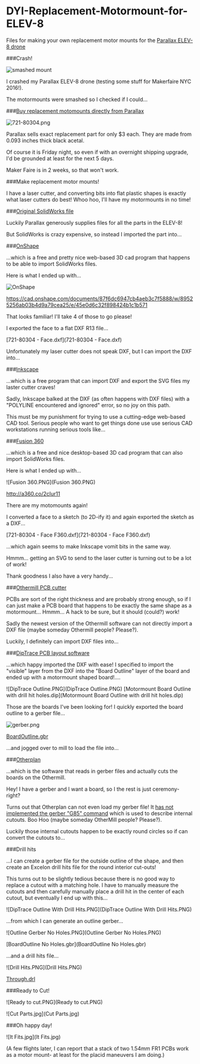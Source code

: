 # DYI-Replacement-Motormount-for-ELEV-8
Files for making your own replacement motor mounts for the [Parallax ELEV-8 drone](https://www.parallax.com/product/elev-8)

###Crash!

![smashed mount](smashed.jpg)

I crashed my Parallax ELEV-8 drone (testing some stuff for Makerfaire NYC 2016!). 

The motormounts were smashed so I checked if I could...

###[Buy replacement motomounts directly from Parallax](https://www.parallax.com/product/721-80304)

![721-80304.png](721-80304.png)

Parallax sells exact replacement part for only $3 each. They are made from 0.093 inches thick black acetal.

Of course it is Friday night, so even 
if with an overnight shipping upgrade, I'd be grounded at least for the next 5 days. 

Maker Faire is in 2 weeks, so that won't work. 

###Make replacement motor mounts!

I have a laser cutter, and converting bits into flat plastic shapes is exactly what laser cutters do best! Whoo hoo, I'll have my motormounts in no time!

###[Original SolidWorks file](721-80304.SLDPRT)

Luckily Parallax generously supplies files for all the parts in the ELEV-8!

But SolidWorks is crazy expensive, so instead I imported the part into...

###[OnShape](https://www.onshape.com/)

...which is a free and pretty nice web-based 3D cad program that happens to be able to import SolidWorks files. 

Here is what I ended up with...

![OnShape](OnShape.png)

https://cad.onshape.com/documents/87f6dc6947cb4aeb3c7f5888/w/89525256ab03b4d9a79cea25/e/45e0d6c32f898424b1c1b571

That looks familiar! I'll take 4 of those to go please!

I exported the face to a flat DXF R13 file...

[721-80304 - Face.dxf](721-80304 - Face.dxf)

Unfortunately my laser cutter does not speak DXF, but I can import the DXF into...

###[Inkscape](https://inkscape.org/en/)

...which is a free program that can import DXF and export the SVG files my laster cutter craves!

Sadly, Inkscape balked at the DXF (as often happens with DXF files) with a "POLYLINE encountered and ignored" error, so no joy on this path.


This must be my punishment for trying to use a cutting-edge web-based CAD tool. Serious people who want to get things done use
use serious CAD workstations running serious tools like...

###[Fusion 360 ](http://www.autodesk.com/products/fusion-360/overview)

...which is a free and nice desktop-based 3D cad program that can also import SolidWorks files.

Here is what I ended up with...

![Fusion 360.PNG](Fusion 360.PNG)

http://a360.co/2clur11

There are my motomounts again!

I converted a face to a sketch (to 2D-ify it) and again exported the sketch as a DXF...

[721-80304 - Face F360.dxf](721-80304 - Face F360.dxf)

...which again seems to make Inkscape vomit bits in the same way.

Hmmm... getting an SVG to send to the laser cutter is turning out to be a lot of work!

Thank goodness I also have a very handy...

###[Othermill PCB cutter](https://othermachine.co/)

PCBs are sort of the right thickness and are probably strong enough, so if I can just make a PCB board that happens to 
be exactly the same shape as a motormount... Hmmm... A hack to be sure, but it should (could?) work!

Sadly the newest version of the Othermill software can not directly import a DXF file (maybe someday Othermill people? Please?).

Luckily, I definitely can import DXF files into...

###[DipTrace PCB layout software](http://www.diptrace.com/)

...which happy imported the DXF with ease! I specified to import the "visible" layer from the DXF into the "Board Outline" layer of the 
board and ended up with a motormount shaped board!....

![DipTrace Outline.PNG](DipTrace Outline.PNG)
[Motormount Board Outline with drill hit holes.dip](Motormount Board Outline with drill hit holes.dip)

Those are the boards I've been looking for! I quickly exported the board outline to a gerber file...

![gerber.png](gerber.png)

[BoardOutline.gbr](BoardOutline.gbr)

...and jogged over to mill to load the file into...

###[Otherplan](https://othermachine.co/otherplan/)

...which is the software that reads in gerber files and actually cuts the boards on the Othermill.

Hey! I have a gerber and I want a board, so I the rest is just ceremony- right?

Turns out that Otherplan can not even load my gerber file! It [has not implemented the gerber "G85" command](https://othermachine.co/support/pcb/troubleshooting/) 
which is used to describe internal cutouts. Boo Hoo (maybe someday OtherMill people? Please?).

Luckily those internal cutouts happen to be exactly round circles so if can convert the cutouts to...

###Drill hits

...I can create a gerber file for the outside outline of the shape, and then create an Excelon drill hits file for the 
round interior cut-outs!

This turns out to be slightly tedious because there is no good way to replace a cutout with a matching hole. I have to manually measure the cutouts 
and then carefully manually place a drill hit in the center of each cutout, but eventually I end up with this... 

![DipTrace Outline With Drill Hits.PNG](DipTrace Outline With Drill Hits.PNG)

...from which I can generate an outline gerber...

![Outline Gerber No Holes.PNG](Outline Gerber No Holes.PNG)

[BoardOutline No Holes.gbr](BoardOutline No Holes.gbr)

...and a drill hits file...

![Drill Hits.PNG](Drill Hits.PNG)

[Through.drl](Through.drl)

###Ready to Cut!

![Ready to cut.PNG](Ready to cut.PNG)

![Cut Parts.jpg](Cut Parts.jpg)


###Oh happy day!

![It Fits.jpg](It Fits.jpg)

(A few flights later, I can report that a stack of two 1.54mm FR1 PCBs work as a motor mount- at least for the placid maneuvers I am doing.)
